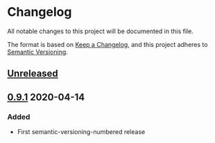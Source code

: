 # Changelog

All notable changes to this project will be documented in this file.

The format is based on [Keep a Changelog](https://keepachangelog.com/en/1.0.0/),
and this project adheres to [Semantic Versioning](https://semver.org/spec/v2.0.0.html).

## [Unreleased]

## [0.9.1] 2020-04-14

### Added

- First semantic-versioning-numbered release


[Unreleased]: https://github.com/giantswarm/user-client-go/compare/v0.9.1...HEAD
[0.9.1]: https://github.com/giantswarm/user-client-go/releases/tag/v0.9.1
